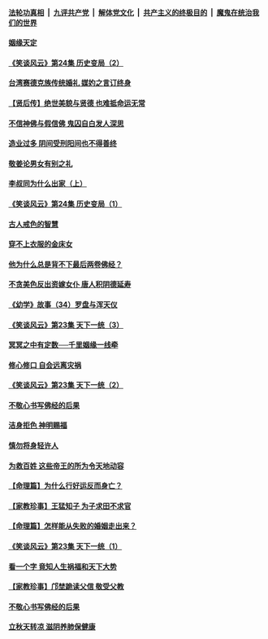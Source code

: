 ####  [法轮功真相](../../../../basic/blob/master/README.md?t=08200226) &nbsp;|&nbsp; [九评共产党](../../../../9ping.md/blob/master/README.md?t=08200226) &nbsp;|&nbsp; [解体党文化](../../../../jtdwh.md/blob/master/README.md?t=08200226)  &nbsp;|&nbsp; [共产主义的终极目的](../../../../gczydzjmd.md/blob/master/README.md?t=08200226) &nbsp;|&nbsp; [魔鬼在统治我们的世界](../../../../mgztzwmdsj.md/blob/master/README.md?t=08200226) 

#### [姻缘天定](../pages/prog647/a102646895.md?t=08200226) 

#### [《笑谈风云》第24集 历史变局（2）](../pages/prog647/a102646879.md?t=08200226) 

#### [台湾赛德克族传统婚礼 媒妁之言订终身](../pages/prog647/a102646649.md?t=08200226) 

#### [【贤后传】绝世美貌与贤德 也难抵命运无常](../pages/prog647/a102646047.md?t=08200226) 

#### [不信神佛与假信佛 鬼囚自白发人深思](../pages/prog647/a102646033.md?t=08200226) 

#### [造业过多 阴间受刑阳间也不得善终](../pages/prog647/a102646010.md?t=08200226) 

#### [敬姜论男女有别之礼](../pages/prog647/a102645258.md?t=08200226) 

#### [李叔同为什么出家（上）](../pages/prog647/a102645242.md?t=08200226) 

#### [《笑谈风云》第24集 历史变局（1）](../pages/prog647/a102645211.md?t=08200226) 

#### [古人戒色的智慧](../pages/prog647/a102644639.md?t=08200226) 

#### [穿不上衣服的金床女](../pages/prog647/a102644620.md?t=08200226) 

#### [他为什么总是背不下最后两卷佛经？](../pages/prog647/a102644587.md?t=08200226) 

#### [不贪美色反出资嫁女仆 唐人积阴德延寿](../pages/prog647/a102643957.md?t=08200226) 

#### [《幼学》故事（34）罗盘与浑天仪](../pages/prog647/a102643951.md?t=08200226) 

#### [《笑谈风云》第23集 天下一统（3）](../pages/prog647/a102643937.md?t=08200226) 

#### [冥冥之中有定数──千里姻缘一线牵](../pages/prog647/a102643074.md?t=08200226) 

#### [修心修口 自会远离灾祸](../pages/prog647/a102643036.md?t=08200226) 

#### [《笑谈风云》第23集 天下一统（2）](../pages/prog647/a102643014.md?t=08200226) 

#### [不敬心书写佛经的后果](../pages/prog647/a102642368.md?t=08200226) 

#### [洁身拒色 神明赐福](../pages/prog647/a102642363.md?t=08200226) 

#### [慎勿将身轻许人](../pages/prog647/a102642222.md?t=08200226) 

#### [为救百姓 这些帝王的所为令天地动容](../pages/prog647/a102642052.md?t=08200226) 

#### [【命理篇】为什么行好运反而身亡？](../pages/prog647/a102641592.md?t=08200226) 

#### [【家教珍事】王猛知子 为子求田不求官](../pages/prog647/a102641580.md?t=08200226) 

#### [【命理篇】怎样能从失败的婚姻走出来？](../pages/prog647/a102640802.md?t=08200226) 

#### [《笑谈风云》第23集 天下一统（1）](../pages/prog647/a102640791.md?t=08200226) 

#### [看一个字 竟知人生祸福和天下大势](../pages/prog647/a102640137.md?t=08200226) 

#### [【家教珍事】邝埜跪读父信 敬受父教](../pages/prog647/a102640131.md?t=08200226) 

#### [不敬心书写佛经的后果](../pages/prog647/a102639970.md?t=08200226) 

#### [立秋天转凉 滋阴养肺保健康](../pages/prog647/a102639236.md?t=08200226) 

